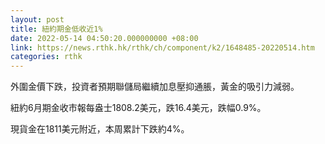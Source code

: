 ```yaml
---
layout: post
title: 紐約期金低收近1%
date: 2022-05-14 04:50:20.000000000 +08:00
link: https://news.rthk.hk/rthk/ch/component/k2/1648485-20220514.htm
categories: rthk
---
```


外圍金價下跌，投資者預期聯儲局繼續加息壓抑通脹，黃金的吸引力減弱。

紐約6月期金收市報每盎士1808.2美元，跌16.4美元，跌幅0.9%。

現貨金在1811美元附近，本周累計下跌約4%。
